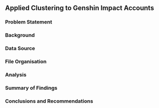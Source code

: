 ## Applied Clustering to Genshin Impact Accounts

### Problem Statement

### Background

### Data Source

### File Organisation

### Analysis

### Summary of Findings

### Conclusions and Recommendations
